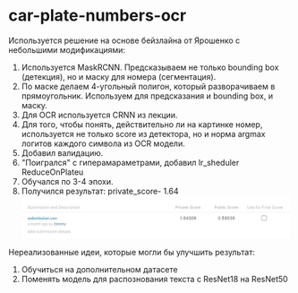 # car-plate-numbers-ocr
Используется решение на основе бейзлайна от Ярошенко с небольшими модификациями:
1. Используется MaskRCNN. Предсказываем не только bounding box (детекция), но и маску для номера (сегментация).
2. По маске делаем 4-угольный полигон, который разворачиваем в прямоугольник. Используем для предсказания и bounding box, и маску.
3. Для OCR используется CRNN из лекции.
4. Для того, чтобы понять, действительно ли на картинке номер, используется не только score из детектора, но и норма argmax логитов каждого символа из OCR модели.
5. Добавил валидацию.
6. "Поигрался" с гиперамараметрами, добавил lr_sheduler ReduceOnPlateu
7. Обучался по 3-4 эпохи.
8. Получился результат: private_score- 1.64
![](https://github.com/ShadowRus/car-plate-numbers-ocr/blob/master/score.jpg)


Нереализованные идеи, которые могли бы улучшить результат:
1. Обучиться на дополнительном датасете
2. Поменять модель для распознования текста с ResNet18 на ResNet50





